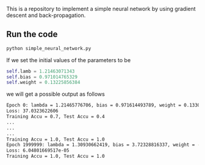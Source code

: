 This is a repository to implement a simple neural network by using gradient descent and back-propagation.

## Run the code

```bash
python simple_neural_network.py
```

If we set the initial values of the parameters to be

```python
self.lamb = 1.21463071343
self.bias = 0.971014765329
self.weight = 0.13225856384
```

we will get a possible output as follows

```bash
Epoch 0: lambda = 1.21465776706, bias = 0.971614493789, weight = 0.133034781136
Loss: 37.0323622606
Training Accu = 0.7, Test Accu = 0.4
...
...
...
Training Accu = 1.0, Test Accu = 1.0
Epoch 1999999: lambda = 1.30930662419, bias = 3.72328816337, weight = -1.24175243359
Loss: 6.04801669517e-05
Training Accu = 1.0, Test Accu = 1.0
```
